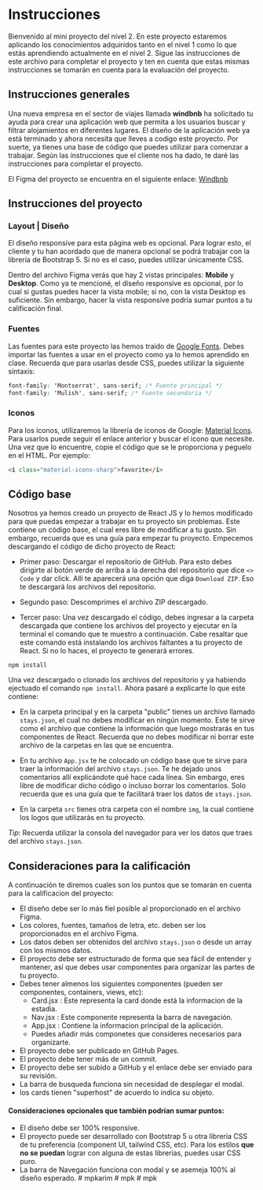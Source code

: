 # Instrucciones

Bienvenido al mini proyecto del nivel 2. En este proyecto estaremos aplicando los conocimientos adquiridos tanto en el nivel 1 como lo que estás aprendiendo actualmente en el nivel 2. Sigue las instrucciones de este archivo para completar el proyecto y ten en cuenta que estas mismas instrucciones se tomarán en cuenta para la evaluación del proyecto.

## Instrucciones generales

Una nueva empresa en el sector de viajes llamada **windbnb** ha solicitado tu ayuda para crear una aplicación web que permita a los usuarios buscar y filtrar alojamientos en diferentes lugares. El diseño de la aplicación web ya está terminado y ahora necesita que lleves a codigo este proyecto. Por suerte, ya tienes una base de código que puedes utilizar para comenzar a trabajar. Según las instrucciones que el cliente nos ha dado, te daré las instrucciones para completar el proyecto.

El Figma del proyecto se encuentra en el siguiente enlace: [Windbnb](https://www.figma.com/file/KGNH8dbclXT1vzXLyPrBeu/Windbnb?node-id=0-1)

## Instrucciones del proyecto

### Layout | Diseño

El diseño responsive para esta página web es opcional. Para lograr esto, el cliente y tu han acordado que de manera opcional se podrá trabajar con la librería de Bootstrap 5. Si no es el caso, puedes utilizar únicamente CSS.

Dentro del archivo Figma verás que hay 2 vistas principales: **Mobile** y **Desktop**. Como ya te mencioné, el diseño responsive es opcional, por lo cual si gustas puedes hacer la vista mobile; si no, con la vista Desktop es suficiente. Sin embargo, hacer la vista responsive podría sumar puntos a tu calificación final.

### Fuentes

Las fuentes para este proyecto las hemos traido de [Google Fonts](https://fonts.google.com/). Debes importar las fuentes a usar en el proyecto como ya lo hemos aprendido en clase. Recuerda que para usarlas desde CSS, puedes utilizar la siguiente sintaxis:

```css
font-family: 'Montserrat', sans-serif; /* Fuente principal */
font-family: 'Mulish', sans-serif; /* Fuente secundaria */
```

### Iconos

Para los iconos, utilizaremos la librería de iconos de Google: [Material Icons](https://fonts.google.com/icons). Para usarlos puede seguir el enlace anterior y buscar el icono que necesite. Una vez que lo encuentre, copie el código que se le proporciona y peguelo en el HTML. Por ejemplo:

```html
<i class="material-icons-sharp">favorite</i>
```


## Código base

Nosotros ya hemos creado un proyecto de React JS y lo hemos modificado para que puedas empezar a trabajar en tu proyecto sin problemas. Este contiene un código base, el cual eres libre de modificar a tu gusto. Sin embargo, recuerda que es una guía para empezar tu proyecto. Empecemos descargando el código de dicho proyecto de React:

- Primer paso: Descargar el repositorio de GitHub. Para esto debes dirigirte al botón verde de arriba a la derecha del repositorio que dice `<> Code` y dar click. Allí te aparecerá una opción que diga `Download ZIP`. Eso te descargará los archivos del repositorio.

- Segundo paso: Descomprimes el archivo ZIP descargado.

- Tercer paso: Una vez descargado el código, debes ingresar a la carpeta descargada que contiene los archivos del proyecto y ejecutar en la terminal el comando que te muestro a continuación. Cabe resaltar que este comando está instalando los archivos faltantes a tu proyecto de React. Si no lo haces, el proyecto te generará errores.

```
npm install
```

Una vez descargado o clonado los archivos del repositorio y ya habiendo ejectuado el comando `npm install`. Ahora pasaré a explicarte lo que este contiene:

- En la carpeta principal y en la carpeta "public" tienes un archivo llamado `stays.json`, el cual no debes modificar en ningún momento. Este te sirve como el archivo que contiene la información que luego mostrarás en tus componentes de React. Recuerda que no debes modificar ni borrar este archivo de la carpetas en las que se encuentra.

- En tu archivo `App.jsx` te he colocado un código base que te sirve para traer la información del archivo `stays.json`. Te he dejado unos comentarios allí explicándote qué hace cada línea. Sin embargo, eres libre de modificar dicho código o incluso borrar los comentarios. Solo recuerda que es una guía que te facilitará traer los datos de `stays.json`.

- En la carpeta `src` tienes otra carpeta con el nombre `img`, la cual contiene los logos que utilizarás en tu proyecto.

*Tip*: Recuerda utilizar la consola del navegador para ver los datos que traes del archivo `stays.json`.


## Consideraciones para la calificación

A continuación te diremos cuales son los puntos que se tomarán en cuenta para la calificacion del proyecto:

- El diseño debe ser lo más fiel posible al proporcionado en el archivo Figma.
- Los colores, fuentes, tamaños de letra, etc. deben ser los proporcionados en el archivo Figma.
- Los datos deben ser obtenidos del archivo `stays.json` o desde un array con los mismos datos.
- El proyecto debe ser estructurado de forma que sea fácil de entender y mantener, así que debes usar componentes para organizar las partes de tu proyecto.
- Debes tener almenos los siguientes componentes (pueden ser componentes, containers, views, etc):
  - Card.jsx : Este representa la card donde está la informacion de la estadia.
  - Nav.jsx : Este componente representa la barra de navegación.
  - App.jsx : Contiene la informacion principal de la aplicación.
  - Puedes añadir más componetes que consideres necesarios para organizarte.
- El proyecto debe ser publicado en GitHub Pages.
- El proyecto debe tener más de un commit.
- El proyecto debe ser subido a GitHub y el enlace debe ser enviado para su revisión.
- La barra de busqueda funciona sin necesidad de desplegar el modal.
- los cards tienen "superhost"  de acuerdo lo indica su objeto.

#### Consideraciones opcionales que también podrían sumar puntos:
- El diseño debe ser 100% responsive.
- El proyecto puede ser desarrollado con Bootstrap 5 u otra libreria CSS de tu preferencia (component UI, tailwind CSS, etc). Para los estilos **que no se puedan** lograr con alguna de estas librerias, puedes usar CSS puro.
- La barra de Navegación funciona con modal y se asemeja 100% al diseño esperado.
#   m p k a r i m  
 #   m p k  
 #   m p k  
 